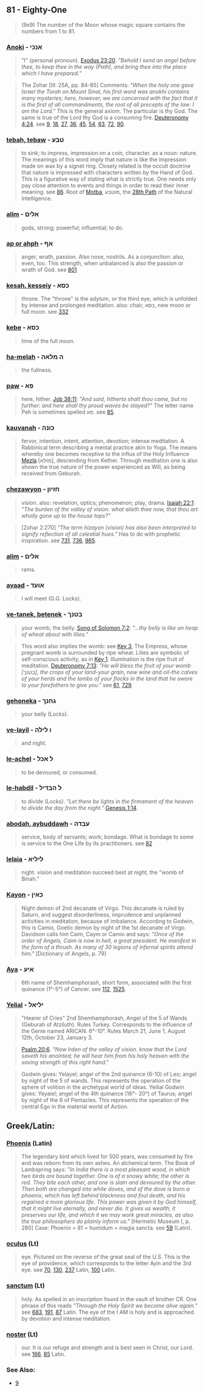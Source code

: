 ## 81 - Eighty-One
> (9x9) The number of the Moon whose magic square contains the numbers from 1 to 81.

### [Anoki](/keys/ANKI) - אנכי
> "I" (personal pronoun). [Exodus 23:20](http://biblehub.com/exodus/23-20.htm). *"Behold I send an angel before thee, to keep thee in the way (Path), and bring thee into the place which I have prepared."*

> The Zohar [III: 25A, pp. 84-85] Comments: *"When the holy one gave Israel the Torah on Mount Sinai, his first word was anokhi contains many mysteries; here, however, we are concerned with the fact that it is the first of all commandments, the root of all precepts of the law: I am the Lord."* This is the general axiom. The particular is thy God. The same is true of the Lord thy God is a consuming fire. [Deuteronomy 4:24](http://biblehub.com/deuteronomy/4-24.htm). see [9](9), [18](18), [27](27), [36](36), [45](45), [54](54), [63](63), [72](72), [90](90).

### [tebah, tebaw](/keys/TBO) - טבע
> to sink; to impress, impression on a coin, character. as a noun: nature. The meanings of this word imply that nature is like the impression made on wax by a signet ring. Closely related is the occult doctrine that nature is impressed with characters written by the Hand of God. This is a figurative way of stating what is strictly true. One needs only pay close attention to events and things in order to read their inner meaning. see [86](86). Root of [Motba](/keys/MVTBO), מוטבע, the [28th Path](28) of the Natural Intelligence.

### [alim](/keys/ALIM) - אלים
> gods, strong; powerful; influential; to do.

### [ap or ahph](/keys/AP) - אף
> anger, wrath, passion. Also nose, nostrils. As a conjunction: also, even, too. This strength, when unbalanced is also the passion or wrath of God. see [801](801)

### [kesah, kesseiy](/keys/KSA) - כסא
> throne. The "throne" is the adytum, or the third eye, which is unfolded by intense and prolonged meditation. also: chair, כסא, new moon or full moon. see [332](332)

### [kebe](/keys/KSA) - כסא
> time of the full moon.

### [ha-melah](/keys/H-MLAH) - ה מלאה
> the fullness.

### [paw](/keys/PA) - פא
> here, hither. [Job 38:11](http://biblehub.com/job/38-11.htm): *"And said, hitherto shalt thou come, but no further: and here shall thy proud waves be stayed?"* The letter name Peh is sometimes spelled פא. see [85](85).

### [kauvanah](/keys/KVNH) - כונה
> fervor, intention, intent, attention, devotion; intense meditation. A Rabbinical term describing a mental practice akin to Yoga. The means whereby one becomes receptive to the influx of the Holy Influence [Mezla](/keys/MZLA) [מזלא], descending from Kether. Through meditation one is also shown the true nature of the power experienced as Will, as being received from Geburah.

### [chezawyon](/keys/ChZIVN) - חזיון
> vision. also: revelation, optics; phenomenon; play, drama. [Isaiah 22:1](http://biblehub.com/isaiah/22-1.htm): *"The burden of the valley of vision. what aileth thee now, that thou art wholly gone up to the house tops?"*

> [Zohar 2:270] *"The term hizayon (vision) has also been interpreted to signify reflection of all celestial hues."* Has to do with prophetic inspiration. see [731](731), [736](736), [965](965).

### [alim](/keys/ALIM) - אלים
> rams.

### [avaad](/keys/AVOD) - אועד
> I will meet (G.G. Locks).

### [ve-tanek, betenek](/keys/BTNK) - בטנך
> your womb, the belly. [Song of Solomon 7:2](http://biblehub.com/songs/7-2.htm): *"...thy belly is like an heap of wheat about with lilies."*

> This word also implies the womb: see [Key 3](3), The Empress, whose pregnant womb is surrounded by ripe wheat. Lilies are symbolic of self-conscious activity, as in [Key 1](1). Illumination is the ripe fruit of meditation. [Deuteronomy 7:13](http://biblehub.com/deuteronomy/7-13.htm): *"He will bless the fruit of your womb [בטנך], the crops of your land-your grain, new wine and oil-the calves of your herds and the lambs of your flocks in the land that he swore to your forefathers to give you."* see [61](61), [729](729).

### [gehoneka](/keys/GChNK) - גחנך
> your belly (Locks).

### [ve-layil](/keys/V-LILH) - ו לילה
> and night.

### [le-achel](/keys/L-AKL) - ל אכל
> to be devoured, or consumed.

### [le-habdil](/keys/L-HBDIL) - ל הבדיל
> to divide (Locks). *"Let there be lights in the firmament of the heaven to divide the day from the night."* [Genesis 1:14](http://biblehub.com/genesis/1-14.htm).

### [abodah, aybuddawh](/keys/OBDH) - עבדה
> service, body of servants; work; bondage. What is bondage to some is service to the One Life by its practitioners. see [82](82)

### [lelaia](/keys/LILIA) - ליליא
> night. vision and meditation succeed best at night, the "womb of Binah."

### [Kayon](/keys/KAIN) - כאין
> Night demon of 2nd decanate of Virgo. This decanate is ruled by Saturn, and suggest disorderliness, imprudence and unplanned activities in meditation, because of imbalance. According to Godwin, this is Camio, Goetic demon by night of the 1st decanate of Virgo. Davidson calls him Caim, Caym or Camio and says: *"Once of the order of Angels, Caim is now in hell, a great president. He manifest in the form of a thrush. As many of 30 legions of infernal spirits attend him."* [Dictionary of Angels, p. 79]

### [Aya](/keys/AIO) - איע
> 6th name of Shemhamphorash, short form, associated with the first quinance (1°-5°) of Cancer. see [112](112), [1525](1525).

### [Yelial](/keys/ILIAL) - יליאל
> "Hearer of Cries" 2nd Shemhamphorash, Angel of the 5 of Wands (Geburah of Atziluth). Rules Turkey. Corresponds to the influence of the Genie named ARICAN. 6°-10°. Rules March 21, June 1, August 12th, October 23, January 3.

> [Psalm 20:6](http://biblehub.com/psalms/20-6.htm). *"Now Irden of the valley of vision. know that the Lord saveth his anointed; he will hear him from his holy heaven with the saving strength of this right hand."*

> Godwin gives: Yelayel; angel of the 2nd quinance (6-10) of Leo; angel by night of the 5 of wands. This represents the operation of the sphere of volition in the archetypal world of ideas. Yeilial Godwin gives: Yeyaiel; angel of the 4th quinance (16°- 20°) of Taurus; angel by night of the 6 of Pentacles. This represents the operation of the central Ego in the material world of Action.

## Greek/Latin:

### [Phoenix](/latin?word=Phoenix) (Latin)
> The legendary bird which lived for 500 years, was consumed by fire and was reborn from its own ashes. An alchemical term. The Book of Lambspring says: *"In India there is a most pleasant wood, in which two birds are bound together. One is of a snowy white; the other is red. They bite each other, and one is slain and devoured by the other. Then both are changed into white doves, and of the dove is born a phoenix, which has left behind blackness and foul death, and his regained a more glorious life. This power was given it by God himself, that it might live eternally, and never die. It gives us wealth, it preserves our life, and which it we may work great miracles, as also the true philosophers do plainly inform us."* [Hermetic Museum I, p. 280] Case: Phoenix = 81 = humidum = magia sancta. see [59](59) (Latin).

### [oculus](/latin?word=oculus) (Lt)
> eye. Pictured on the reverse of the great seal of the U.S. This is the eye of providence, which corresponds to the letter Ayin and the 3rd eye. see [70](70), [130](130), [237](237) Latin, [100](100) Latin.

### [sanctum](/latin?word=sanctum) (Lt)
> holy. As spelled in an inscription found in the vault of brother CR. One phrase of this reads *"Through the Holy Spirit we become alive again."* see [683](683), [191](191), [87](87) Latin. The eye of the I AM is holy and is approached by devotion and intense meditation.

### [noster](/latin?word=noster) (Lt)
> our. It is our refuge and strength and is best seen in Christ, our Lord. see [166](166), [85](85) Latin.

### See Also:

- [9](9)